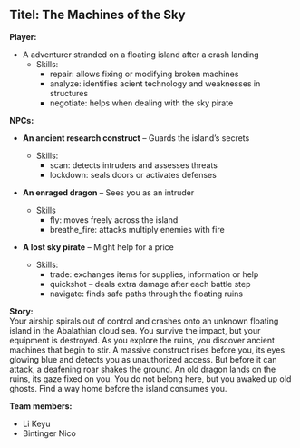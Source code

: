 ## Titel: The Machines of the Sky

**Player:**
- A adventurer stranded on a floating island after a crash landing
	- Skills:
		- repair: allows fixing or modifying broken machines
	    - analyze: identifies acient technology and weaknesses in structures
	    - negotiate: helps when dealing with the sky pirate 

**NPCs:**
- **An ancient research construct** – Guards the island’s secrets
	- Skills:
		- scan: detects intruders and assesses threats
	    - lockdown: seals doors or activates defenses
    
- **An enraged dragon** – Sees you as an intruder
	- Skills
		- fly: moves freely across the island
	    - breathe_fire: attacks multiply enemies with fire
    
- **A lost sky pirate** – Might help for a price
	- Skills:
	    - trade: exchanges items for supplies, information or help
	    - quickshot – deals extra damage after each battle step
	    - navigate: finds safe paths through the floating ruins

**Story:**  
Your airship spirals out of control and crashes onto an unknown floating island in the Abalathian cloud sea. You survive the impact, but your equipment is destroyed. As you explore the ruins, you discover ancient machines that begin to stir. A massive construct rises before you, its eyes glowing blue and detects you as unauthorized access. But before it can attack, a deafening roar shakes the ground. An old dragon lands on the ruins, its gaze fixed on you. You do not belong here, but you awaked up old ghosts. Find a way home before the island consumes you.

**Team members:**
- Li Keyu
- Bintinger Nico
